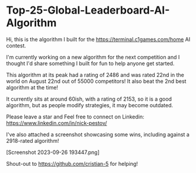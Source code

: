 # Top-25-Global-Leaderboard-AI-Algorithm
Hi, this is the algorithm I built for the https://terminal.c1games.com/home AI contest. 

I'm currently working on a new algorithm for the next competition and I thought I'd share something I built for fun to help anyone get started. 

This algorithm at its peak had a rating of 2486 and was rated 22nd in the world on August 22nd out of 55000 competitors! It also beat the 2nd best algorithm at the time!  

It currently sits at around 60ish, with a rating of 2153, so it is a good algorithm, but as people modify strategies, it may become outdated.

Please leave a star and Feel free to connect on Linkedin: https://www.linkedin.com/in/nick-pestov/

I've also attached a screenshot showcasing some wins, including against a 2918-rated algorithm!

[Screenshot 2023-09-26 193447.png]

Shout-out to https://github.com/cristian-5 for helping! 


